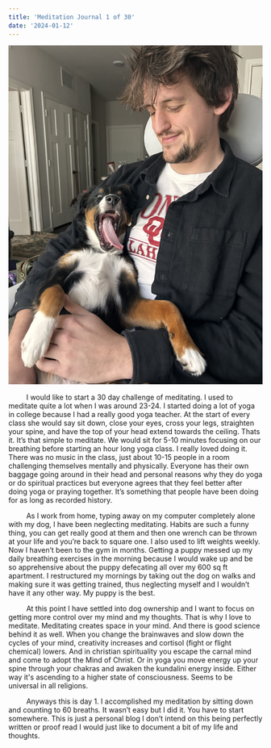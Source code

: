 ```yaml
---
title: 'Meditation Journal 1 of 30'
date: '2024-01-12'
---
```


![Pepe Link](https://raw.githubusercontent.com/ducks23/markdown-blog/main/images/bonnie.jpg)


&nbsp;&nbsp;&nbsp;&nbsp;&nbsp;&nbsp;&nbsp;&nbsp;  I would like to start a 30 day challenge of meditating. I used to meditate quite a lot when I was around 23-24. I started doing a lot of yoga in college because I had a really good yoga teacher. At the start of every class she would say sit down, close your eyes, cross your legs, straighten your spine, and have the top of your head extend towards the ceiling. Thats it. It’s that simple to meditate. We would sit for 5-10 minutes focusing on our breathing before starting an hour long yoga class. I really loved doing it. There was no music in the class, just about 10-15 people in a room challenging themselves mentally and physically. Everyone has their own baggage going around in their head and personal reasons why they do yoga or do spiritual practices but everyone agrees that they feel better after doing yoga or praying together. It’s something that people have been doing for as long as recorded history.

&nbsp;&nbsp;&nbsp;&nbsp;&nbsp;&nbsp;&nbsp;&nbsp;  As I work from home, typing away on my computer completely alone with my dog, I have been neglecting meditating. Habits are such a funny thing, you can get really good at them and then one wrench can be thrown at your life and you’re back to square one. I also used to lift weights weekly. Now I haven’t been to the gym in months. Getting a puppy messed up my daily breathing exercises in the morning because I would wake up and be so apprehensive about the puppy defecating all over my 600 sq ft apartment. I restructured my mornings by taking out the dog on walks and making sure it was getting trained, thus neglecting myself and I wouldn’t have it any other way. My puppy is the best.

&nbsp;&nbsp;&nbsp;&nbsp;&nbsp;&nbsp;&nbsp;&nbsp;  At this point I have settled into dog ownership and I want to focus on getting more control over my mind and my thoughts. That is why I love to meditate. Meditating creates space in your mind. And there is good science behind it as well. When you change the brainwaves and slow down the cycles of your mind, creativity increases and cortisol (fight or flight chemical) lowers. And in christian spirituality you escape the carnal mind and come to adopt the Mind of Christ. Or in yoga you move energy up your spine through your chakras and awaken the kundalini energy inside. Either way it's ascending to a higher state of consciousness. Seems to be universal in all religions.

&nbsp;&nbsp;&nbsp;&nbsp;&nbsp;&nbsp;&nbsp;&nbsp;  Anyways this is day 1. I accomplished my meditation by sitting down and counting to 60 breaths. It wasn’t easy but I did it. You have to start somewhere. This is just a personal blog I don’t intend on this being perfectly written or proof read I would just like to document a bit of my life and thoughts. 
